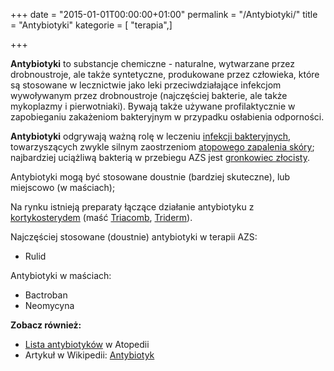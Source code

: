 +++
date = "2015-01-01T00:00:00+01:00"
permalink = "/Antybiotyki/"
title = "Antybiotyki"
kategorie = [ "terapia",]

+++

**Antybiotyki** to substancje chemiczne - naturalne, wytwarzane przez drobnoustroje, ale także syntetyczne, produkowane przez człowieka, które są stosowane w lecznictwie jako leki przeciwdziałające infekcjom wywoływanym przez drobnoustroje (najczęściej bakterie, ale także mykoplazmy i pierwotniaki). Bywają także używane profilaktycznie w zapobieganiu zakażeniom bakteryjnym w przypadku osłabienia odporności.

**Antybiotyki** odgrywają ważną rolę w leczeniu [infekcji bakteryjnych](/atopedia/infekcja_skóry "wikilink"), towarzyszących zwykle silnym zaostrzeniom [atopowego zapalenia skóry](/atopedia/atopowe_zapalenie_skóry "wikilink"); najbardziej uciążliwą bakterią w przebiegu AZS jest [gronkowiec złocisty](/atopedia/gronkowiec_złocisty "wikilink").

<div align="center">
</div>
Antybiotyki mogą być stosowane doustnie (bardziej skuteczne), lub miejscowo (w maściach);

Na rynku istnieją preparaty łączące działanie antybiotyku z [kortykosterydem](/atopedia/Kortykosterydy "wikilink") (maść [Triacomb](/atopedia/Triacomb "wikilink"), [Triderm](/atopedia/Triderm "wikilink")).

Najczęściej stosowane (doustnie) antybiotyki w terapii AZS:

-   Rulid

Antybiotyki w maściach:

-   Bactroban
-   Neomycyna

**Zobacz również:**

-   [Lista antybiotyków](/atopedia/:kategoria:Antybiotyki "wikilink") w Atopedii
-   Artykuł w Wikipedii: [Antybiotyk](/atopedia/wikipedia:Antybiotyk "wikilink")
